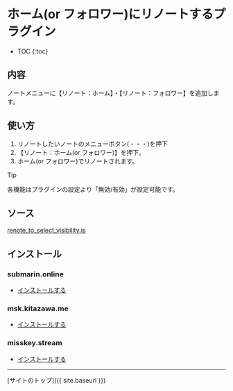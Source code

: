 # ホーム(or フォロワー)にリノートするプラグイン

* TOC
{:toc}

## 内容
ノートメニューに【リノート：ホーム】・【リノート：フォロワー】を追加します。

## 使い方

1. リノートしたいノートのメニューボタン(・・・)を押下
2. 【リノート：ホーム(or フォロワー)】を押下。
3. ホーム(or フォロワー)でリノートされます。

> [!TIP]
> 各機能はプラグインの設定より「無効/有効」が設定可能です。

## ソース
[renote_to_select_visibility.is](https://github.com/elysion-pre/MisskeyPlugins/blob/main/src/renote_to_select_visibility.is)

## インストール

### submarin.online
- [インストールする](https://submarin.online/install-extentions?url=https://elysion-pre.github.io/MisskeyPlugins/json/renote_to_select_visibility.json&hash=02707526bb20ee511161bc0dc964817cdfca93302cddb23fb94023c6ff3fca4052b6ffc922a7e17b42d3810f0f8d0de7bac034351a0864a31e0df0246870a143)

### msk.kitazawa.me
- [インストールする](https://msk.kitazawa.me/install-extentions?url=https://elysion-pre.github.io/MisskeyPlugins/json/renote_to_select_visibility.json&hash=02707526bb20ee511161bc0dc964817cdfca93302cddb23fb94023c6ff3fca4052b6ffc922a7e17b42d3810f0f8d0de7bac034351a0864a31e0df0246870a143)

### misskey.stream
- [インストールする](https://misskey.stream/install-extentions?url=https://elysion-pre.github.io/MisskeyPlugins/json/renote_to_select_visibility.json&hash=02707526bb20ee511161bc0dc964817cdfca93302cddb23fb94023c6ff3fca4052b6ffc922a7e17b42d3810f0f8d0de7bac034351a0864a31e0df0246870a143)

----

[サイトのトップ]({{ site.baseurl }})
